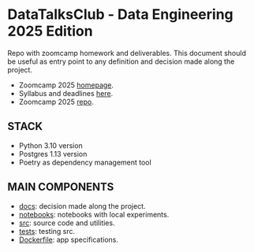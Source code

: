 # DataTalksClub - Data Engineering 2025 Edition

Repo with zoomcamp homework and deliverables. This document should be useful as entry point to any definition and decision made along the project.

- Zoomcamp 2025 [homepage](https://dezoomcamp.streamlit.app/).
- Syllabus and deadlines [here](https://courses.datatalks.club/de-zoomcamp-2025/).
- Zoomcamp 2025 [repo](https://github.com/DataTalksClub/data-engineering-zoomcamp).

## STACK

- Python 3.10 version
- Postgres 1.13 version
- Poetry as dependency management tool

## MAIN COMPONENTS

- [docs](/docs/README.md): decision made along the project.
- [notebooks](/notebooks/README.md): notebooks with local experiments.
- [src](/src/README.md): source code and utilities.
- [tests](/tests/README.md): testing src.
- [Dockerfile](/Dockerfile): app specifications.

